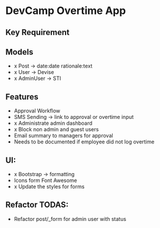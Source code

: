 # DevCamp Overtime App

## Key Requirement

## Models
 - x Post -> date:date rationale:text
 - x User -> Devise
 - x AdminUser -> STI

## Features

 - Approval Workflow
 - SMS Sending -> link to approval or overtime input
 - x Administrate admin dashboard
 - x Block non admin and guest users
 - Email summary to managers for approval
 - Needs to be documented if employee did not log overtime

## UI:
 - x Bootstrap -> formatting
 - Icons form Font Awesome
 - x Update the styles for forms

## Refactor TODAS:
 - Refactor post/_form for admin user with status

